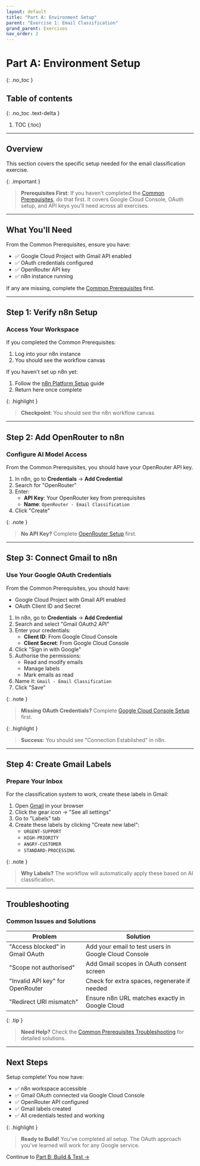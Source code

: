 ```yaml
---
layout: default
title: "Part A: Environment Setup"
parent: "Exercise 1: Email Classification"
grand_parent: Exercises
nav_order: 2
---
```


# Part A: Environment Setup

{: .no_toc }

## Table of contents

{: .no_toc .text-delta }

1. TOC
{:toc}

---

## Overview

This section covers the specific setup needed for the email classification exercise.

{: .important }
> **Prerequisites First**: If you haven't completed the [Common Prerequisites](../../common-prerequisites/), do that first. It covers Google Cloud Console, OAuth setup, and API keys you'll need across all exercises.

---

## What You'll Need

From the Common Prerequisites, ensure you have:

- ✅ Google Cloud Project with Gmail API enabled
- ✅ OAuth credentials configured
- ✅ OpenRouter API key
- ✅ n8n instance running

If any are missing, complete the [Common Prerequisites](../../common-prerequisites/) first.

---

## Step 1: Verify n8n Setup

### Access Your Workspace

If you completed the Common Prerequisites:

1. Log into your n8n instance
2. You should see the workflow canvas

If you haven't set up n8n yet:

1. Follow the [n8n Platform Setup](../../common-prerequisites/n8n-setup) guide
2. Return here once complete

{: .highlight }
> **Checkpoint**: You should see the n8n workflow canvas

---

## Step 2: Add OpenRouter to n8n

### Configure AI Model Access

From the Common Prerequisites, you should have your OpenRouter API key.

1. In n8n, go to **Credentials** → **Add Credential**
2. Search for "OpenRouter"
3. Enter:
   - **API Key**: Your OpenRouter key from prerequisites
   - **Name**: `OpenRouter - Email Classification`
4. Click "Create"

{: .note }
> **No API Key?** Complete [OpenRouter Setup](../../common-prerequisites/ai-services#openrouter-multiple-ai-models) first.

---

## Step 3: Connect Gmail to n8n

### Use Your Google OAuth Credentials

From the Common Prerequisites, you should have:

- Google Cloud Project with Gmail API enabled
- OAuth Client ID and Secret

1. In n8n, go to **Credentials** → **Add Credential**
2. Search and select "Gmail OAuth2 API"
3. Enter your credentials:
   - **Client ID**: From Google Cloud Console
   - **Client Secret**: From Google Cloud Console
4. Click "Sign in with Google"
5. Authorise the permissions:
   - Read and modify emails
   - Manage labels
   - Mark emails as read
6. Name it: `Gmail - Email Classification`
7. Click "Save"

{: .note }
> **Missing OAuth Credentials?** Complete [Google Cloud Console Setup](../../common-prerequisites/google-setup) first.

{: .highlight }
> **Success**: You should see "Connection Established" in n8n.

---

## Step 4: Create Gmail Labels

### Prepare Your Inbox

For the classification system to work, create these labels in Gmail:

1. Open [Gmail](https://mail.google.com) in your browser
2. Click the gear icon → "See all settings"
3. Go to "Labels" tab
4. Create these labels by clicking "Create new label":
   - `URGENT-SUPPORT`
   - `HIGH-PRIORITY`
   - `ANGRY-CUSTOMER`
   - `STANDARD-PROCESSING`

{: .note }
> **Why Labels?** The workflow will automatically apply these based on AI classification.

---

## Troubleshooting

### Common Issues and Solutions

| Problem | Solution |
|---------|----------|
| "Access blocked" in Gmail OAuth | Add your email to test users in Google Cloud Console |
| "Scope not authorised" | Add Gmail scopes in OAuth consent screen |
| "Invalid API key" for OpenRouter | Check for extra spaces, regenerate if needed |
| "Redirect URI mismatch" | Ensure n8n URL matches exactly in Google Cloud |

{: .tip }
> **Need Help?** Check the [Common Prerequisites Troubleshooting](../../common-prerequisites/troubleshooting) for detailed solutions.

---

## Next Steps

Setup complete! You now have:

- ✅ n8n workspace accessible
- ✅ Gmail OAuth connected via Google Cloud Console
- ✅ OpenRouter API configured
- ✅ Gmail labels created
- ✅ All credentials tested and working

{: .highlight }
> **Ready to Build!** You've completed all setup. The OAuth approach you've learned will work for any Google service.

Continue to [Part B: Build & Test →](./part-b-workflow)
